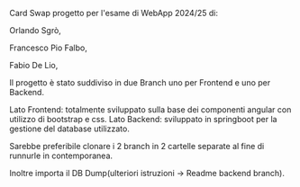 Card Swap
progetto per l'esame di WebApp 2024/25 di:

Orlando Sgrò,

Francesco Pio Falbo,

Fabio De Lio,

Il progetto è stato suddiviso in due Branch uno per Frontend e uno per Backend.

Lato Frontend: totalmente sviluppato sulla base dei componenti angular con utilizzo di bootstrap e css.
Lato Backend: sviluppato in springboot per la gestione del database utilizzato.

Sarebbe preferibile clonare i 2 branch in 2 cartelle separate al fine di runnurle in contemporanea.

Inoltre importa il DB Dump(ulteriori istruzioni -> Readme backend branch).

